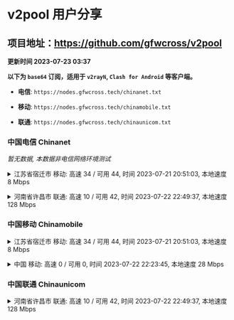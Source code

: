 # v2pool 用户分享
## 项目地址：<https://github.com/gfwcross/v2pool>
**更新时间 2023-07-23 03:37**


**以下为 `base64` 订阅，适用于 `v2rayN`, `Clash for Android` 等客户端。**

- **电信**: `https://nodes.gfwcross.tech/chinanet.txt`

- **移动**: `https://nodes.gfwcross.tech/chinamobile.txt`

- **联通**: `https://nodes.gfwcross.tech/chinaunicom.txt`


### 中国电信 Chinanet
<i>暂无数据, 本数据非电信网络环境测试</i>
<details><summary>江苏省宿迁市 移动: 高速 34 / 可用 44, 时间 2023-07-21 20:51:03, 本地速度 8 Mbps</summary><p>可用节点订阅：https://transfer.sh/CEf5GB4DAs/running.txt<br>高速节点订阅：https://transfer.sh/hoEfvapzSf/good.txt<br>低延迟节点订阅：https://transfer.sh/7GKFJkGHow/low_delay.txt</p></details>
<p></p><details><summary>河南省许昌市 联通: 高速 10 / 可用 42, 时间 2023-07-22 22:49:37, 本地速度 128 Mbps</summary><p>可用节点订阅：https://transfer.sh/nj9BAqzNA8/running.txt<br>高速节点订阅：https://transfer.sh/hlb5piB2HW/good.txt<br>低延迟节点订阅：https://transfer.sh/dQ2im3Y19U/low_delay.txt</p></details>
<p></p>

### 中国移动 Chinamobile
<details><summary>江苏省宿迁市 移动: 高速 34 / 可用 44, 时间 2023-07-21 20:51:03, 本地速度 8 Mbps</summary><p>可用节点订阅：https://transfer.sh/CEf5GB4DAs/running.txt<br>高速节点订阅：https://transfer.sh/hoEfvapzSf/good.txt<br>低延迟节点订阅：https://transfer.sh/7GKFJkGHow/low_delay.txt</p></details>
<p></p><details><summary>中国 移动: 高速 0 / 可用 0, 时间 2023-07-22 22:23:45, 本地速度 28 Mbps</summary><p>可用节点订阅：https://transfer.sh/e9eAlLKMUA/running.txt<br>高速节点订阅：https://transfer.sh/wAxxiUwmAj/good.txt<br>低延迟节点订阅：https://transfer.sh/R5qen1yRTh/low_delay.txt</p></details>
<p></p>

### 中国联通 Chinaunicom
<details><summary>河南省许昌市 联通: 高速 10 / 可用 42, 时间 2023-07-22 22:49:37, 本地速度 128 Mbps</summary><p>可用节点订阅：https://transfer.sh/nj9BAqzNA8/running.txt<br>高速节点订阅：https://transfer.sh/hlb5piB2HW/good.txt<br>低延迟节点订阅：https://transfer.sh/dQ2im3Y19U/low_delay.txt</p></details>
<p></p>